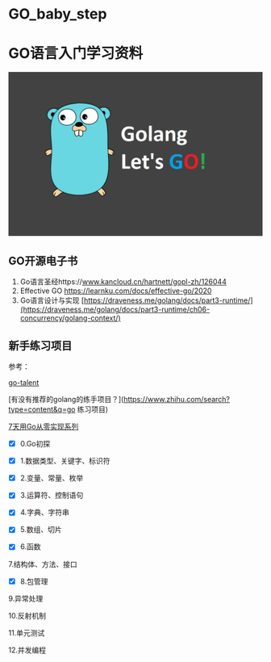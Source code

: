 # GO_baby_step
# GO语言入门学习资料

![golang](README.assets/golang.png)

## GO开源电子书

1. Go语言圣经https://www.kancloud.cn/hartnett/gopl-zh/126044
2. Effective GO https://learnku.com/docs/effective-go/2020
3. Go语言设计与实现 [https://draveness.me/golang/docs/part3-runtime/](https://draveness.me/golang/docs/part3-runtime/ch06-concurrency/golang-context/)

## 新手练习项目

参考：

[go-talent](https://github.com/datawhalechina/go-talent)

[有没有推荐的golang的练手项目？](https://www.zhihu.com/search?type=content&q=go  练习项目)

[7天用Go从零实现系列](https://github.com/geektutu/7days-golang)

- [x] 0.Go初探

- [x] 1.数据类型、关键字、标识符

- [x] 2.变量、常量、枚举
- [x] 3.运算符、控制语句

- [x] 4.字典、字符串

- [x] 5.数组、切片

- [x] 6.函数

7.结构体、方法、接口

- [x] 8.包管理

9.异常处理

10.反射机制

11.单元测试

12.并发编程

